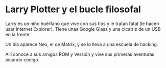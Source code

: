 # Larry Plotter y el bucle filosofal

Larry es un niño huérfano que vive con sus tíos y le tratan fatal (le hacen usar Internet Explorer). Tiene unas Google Glass y una cicatriz de un USB en la frente.

Un día aparece Neo, el de Matrix, y se lo lleva a una escuela de hacking.

Allí conoce a sus amigos ROM y Versión y vive sus primeras aventuras picando código.
